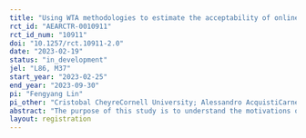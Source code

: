 ```yaml
---
title: "Using WTA methodologies to estimate the acceptability of online advertising"
rct_id: "AEARCTR-0010911"
rct_id_num: "10911"
doi: "10.1257/rct.10911-2.0"
date: "2023-02-19"
status: "in_development"
jel: "L86, M37"
start_year: "2023-02-25"
end_year: "2023-09-30"
pi: "Fengyang Lin"
pi_other: "Cristobal CheyreCornell University; Alessandro AcquistiCarnegie Mellon University"
abstract: "The purpose of this study is to understand the motivations of internet users to install (or not to install) ad-blocker applications, and how the presence or absence of such applications influences their attitudes towards online advertising, valuation of online experiences, and subjective satisfaction with online purchases and personal well-being."
layout: registration
---
```



